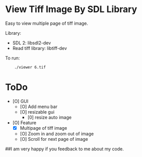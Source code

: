 View Tiff Image By SDL Library
===============
Easy to view multiple page of tiff image.

Library:

* SDL 2: libsdl2-dev
* Read tiff library: libtiff-dev

To run:
```
    ./viewer 6.tif
```
ToDo
====
- [O] GUI
	- [O] Add menu bar
	- [O] resizable gui
        - [0] resize auto image
- [O] Feature
	- [x] Multipage of tiff image
	- [O] Zoom in and zoom out of image
	- [O] Scroll for next page of image
	
##I am very happy if you feedback to me about my code.
